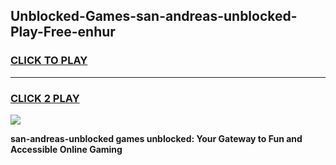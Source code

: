 
## Unblocked-Games-san-andreas-unblocked-Play-Free-enhur
<h3>
<a href="https://premium76.site?title=san-andreas-unblocked&ref=19M">CLICK TO PLAY</a></h3>
<hr>

<h3>
<a href="https://premium76.site?title=san-andreas-unblocked&ref=19M">CLICK 2 PLAY</a>
  
</h3>

<a href="https://premium76.site?title=san-andreas-unblocked&ref=19M"><img src="https://clearcache.store/games.png"></a>


**san-andreas-unblocked games unblocked: Your Gateway to Fun and Accessible Online Gaming**
